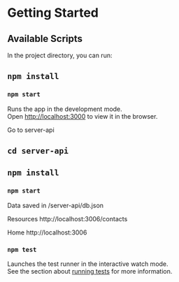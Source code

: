 # Getting Started 

## Available Scripts

In the project directory, you can run:

## `npm install`
### `npm start`

Runs the app in the development mode.\
Open [http://localhost:3000](http://localhost:3000) to view it in the browser.

Go to server-api
## `cd server-api`
## `npm install`
### `npm start`

Data saved in /server-api/db.json

 Resources
  http://localhost:3006/contacts

  Home
  http://localhost:3006


### `npm test`

Launches the test runner in the interactive watch mode.\
See the section about [running tests](https://facebook.github.io/create-react-app/docs/running-tests) for more information.


